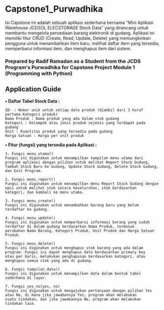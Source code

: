 # Capstone1_Purwadhika
Isi Capstone ini adalah sebuah aplikasi sederhana bernama "Mini Aplikasi Warehouse JCDSOL ELECSTORAGE Stock Data" yang dirancang untuk membantu mengelola persediaan barang elektronik di gudang. Aplikasi ini memiliki fitur CRUD (Create, Read, Update, Delete) yang memungkinkan pengguna untuk menambahkan item baru, melihat daftar item yang tersedia, memperbarui informasi item, dan menghapus item dari sistem.

### Prepared by Radif Ramadan as a Student from the JCDS Program's Purwadhika for Capstone Project Module 1 (Programming with Python)

## Application Guide
**• Daftar Tabel Stock Data :**
 
    ID- : Nomor unik untuk setiap data produk (diambil dari 3 huruf pertama Kategori produk)
    Nama Produk : Nama produk yang ada dalam stok gudang
    Kategori : Kelompok atau jenis produk sejenis yang terdapat pada gudang
    Unit : Kuantitas produk yang tersedia pada gudang
    Harga Satuan : Harga per unit produk

**• Fitur (fungsi) yang tersedia pada Aplikasi :**
 
    1. Fungsi menu_utama()
    Fungsi ini digunakan untuk menampilkan tampilan menu utama dari program aplikasi dengan pilihan untuk melihat Report Stock Gudang, 
    Tambah Stock Baru ke Gudang, Update Stock Gudang, Delete Stock Gudang, dan Exit Program.
    
    2. Fungsi menu_report()
    Fungsi ini digunakan untuk menampilkan menu Report Stock Gudang dengan opsi untuk melihat stok secara keseluruhan, stok berdasarkan 
    kategori, dan kembali ke menu utama.
    
    3. Fungsi menu_create()
    Fungsi ini digunakan untuk menambahkan barang baru yang belum terdaftar ke gudang.
    
    4. Fungsi menu_update()
    Fungsi ini digunakan untuk memperbarui informasi barang yang sudah terdaftar di dalam gudang berdasarkan Nama Produk, termasuk 
    perubahan Nama Barang, Kategori Produk, Unit Produk dan Harga Satuan Produk.

    5. Fungsi menu_delete()
    Fungsi ini digunakan untuk menghapus stok barang yang ada dalam program. Fungsi ini dapat menghapus data berdasarkan primary key 
    atau per baris, melakukan penghapusan berdasarkan kategori, atau menghapus semua stok yang ada di gudang. 
    
    6. Fungsi tampilan_data()
    Fungsi ini digunakan untuk menampilkan data dalam bentuk tabel sederhana di layar. 

    7. Fungsi yes_no(yes, no)
    Fungsi ini digunakan untuk mengajukan pertanyaan dengan pilihan Yes atau No, di mana jika jawabannya Yes, program akan melakukan 
    suatu tindakan, dan jika jawabannya No, program akan melakukan tindakan lain.

